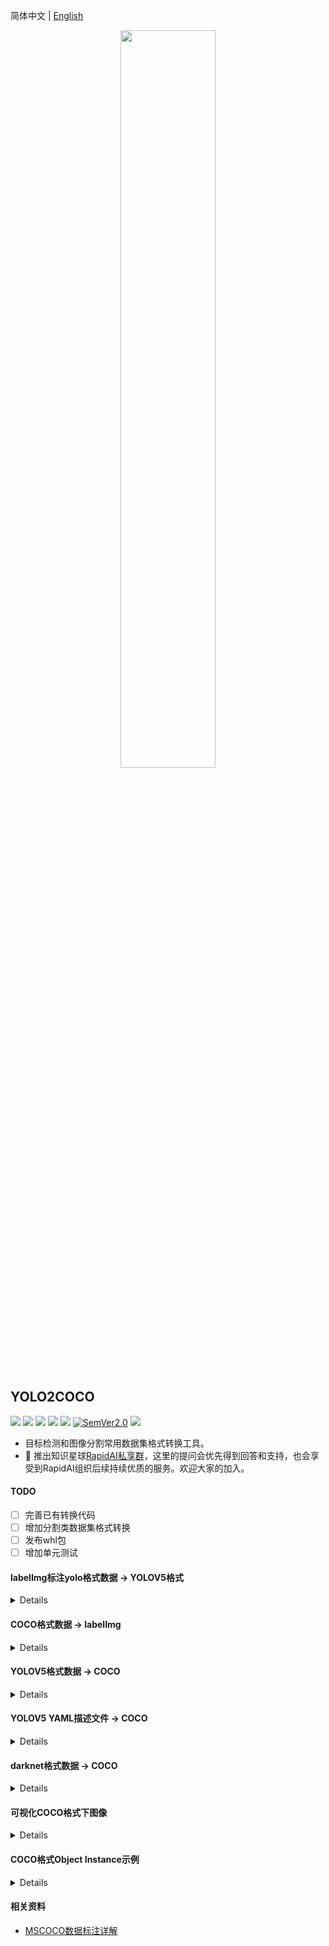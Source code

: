 简体中文 | [English](./docs/README_en.md)

<div align="center">
  <img src="https://github.com/RapidAI/YOLO2COCO/releases/download/v0/LabelConvertv1.png" width="55%" height="55%"/>
</div>


## YOLO2COCO

<p align="left">
    <a href=""><img src="https://img.shields.io/badge/Python-3.6+-aff.svg"></a>
    <a href=""><img src="https://img.shields.io/badge/OS-Linux%2C%20Win%2C%20Mac-pink.svg"></a>
    <a href="https://github.com/RapidAI/YOLO2COCO/graphs/contributors"><img src="https://img.shields.io/github/contributors/RapidAI/YOLO2COCO?color=9ea"></a>
    <a href="https://github.com/RapidAI/YOLO2COCO/stargazers"><img src="https://img.shields.io/github/stars/RapidAI/YOLO2COCO?color=ccf"></a>
    <a href="./LICENSE"><img src="https://img.shields.io/badge/License-Apache%202-dfd.svg"></a>
    <a href="https://semver.org/"><img alt="SemVer2.0" src="https://img.shields.io/badge/SemVer-2.0-brightgreen"></a>
    <a href="https://github.com/psf/black"><img src="https://img.shields.io/badge/code%20style-black-000000.svg"></a>
</p>

- 目标检测和图像分割常用数据集格式转换工具。
- 🎉 推出知识星球[RapidAI私享群](https://t.zsxq.com/0duLBZczw)，这里的提问会优先得到回答和支持，也会享受到RapidAI组织后续持续优质的服务。欢迎大家的加入。

#### TODO
- [ ] 完善已有转换代码
- [ ] 增加分割类数据集格式转换
- [ ] 发布whl包
- [ ] 增加单元测试

#### labelImg标注yolo格式数据 → YOLOV5格式
<details>

  - 将[labelImg](https://github.com/tzutalin/labelImg)库标注的yolo数据格式一键转换为YOLOV5格式数据
  - labelImg标注数据目录结构如下（详情参见`dataset/labelImg_dataset`）：
    ```text
      labelImg_dataset
      ├── classes.txt
      ├── images(13).jpg
      ├── images(13).txt
      ├── images(3).jpg
      ├── images(3).txt
      ├── images4.jpg
      ├── images4.txt
      ├── images5.jpg
      ├── images5.txt
      ├── images6.jpg  # 注意这个是没有标注的
      ├── images7.jpg
      └── images7.txt
    ```
  - 转换
    ```shell
    python labelImg_2_yolov5.py --src_dir dataset/labelImg_dataset \
                                --out_dir dataset/labelImg_dataset_output \
                                --val_ratio 0.2 \
                                --have_test true \
                                --test_ratio 0.2
    ```
    - `--src_dir`：labelImg标注后所在目录
    - `--out_dir`： 转换之后的数据存放位置
    - `--val_ratio`：生成验证集占整个数据的比例，默认是`0.2`
    - `--have_test`：是否生成test部分数据，默认是`True`
    - `--test_ratio`：test数据整个数据百分比，默认是`0.2`

  - 转换后目录结构（详情参见`dataset/labelImg_dataset_output`）：
    ```text
    labelImg_dataset_output/
      ├── classes.txt
      ├── images
      │   ├── images(13).jpg
      │   ├── images(3).jpg
      │   ├── images4.jpg
      │   ├── images5.jpg
      │   └── images7.jpg
      ├── labels
      │   ├── images(13).txt
      │   ├── images(3).txt
      │   ├── images4.txt
      │   ├── images5.txt
      │   └── images7.txt
      ├── non_labels        # 这是没有标注图像的目录，自行决定如何处置
      │   └── images6.jpg
      ├── test.txt
      ├── train.txt
      └── val.txt
    ```
  - 可以进一步直接对`dataset/labelImg_dataset_output`目录作转COCO的转换
    ```shell
    python yolov5_2_coco.py --data_dir dataset/lablelImg_dataset_output
    ```

</details>

#### COCO格式数据 → labelImg
<details>

- 将COCO格式数据一键转换为labelImg标注的yolo格式数据
- COCO格式数据目录结构如下（详情参见：`dataset/YOLOV5_COCO_format`）：
  ```text
  YOLOV5_COCO_format
    ├── annotations
    │   ├── instances_train2017.json
    │   └── instances_val2017.json
    ├── train2017
    │   ├── 000000000001.jpg
    │   └── 000000000002.jpg  # 这个是背景图像
    └── val2017
        └── 000000000001.jpg
  ```
- 转换
  ```bash
  python coco_2_labelImg.py --data_dir dataset/YOLOV5_COCO_format
  ```
  - `--data_dir`: COCO格式数据集所在目录
- 转换后目录结构（详情参见：`dataset/COCO_labelImg_format`）:
  ```text
  COCO_labelImg_format
    ├── train
    │   ├── 000000000001.jpg
    │   ├── 000000000001.txt
    │   |-- 000000000002.jpg
    │   └── classes.txt
    └── val
        ├── 000000000001.jpg
        ├── 000000000001.txt
        └── classes.txt
  ```
- 对转换之后的目录，可以直接用`labelImg`库直接打开，更改标注，具体命令如下：
  ```shell
  $ cd dataset/COCO_labelImg_format
  $ labelImg train train/classes.txt

  # or
  $ labelImg val val/classes.txt
  ```
</details>

#### YOLOV5格式数据 → COCO
<details>

  - 可以将一些背景图像加入到训练中，具体做法是：直接将背景图像放入`backgroud_images`目录即可。
  - 转换程序会自动扫描该目录，添加到训练集中，可以无缝集成后续[YOLOX](https://github.com/Megvii-BaseDetection/YOLOX)的训练。
  - YOLOV5训练格式目录结构（详情参见`dataset/YOLOV5`）：
      ```text
      YOLOV5
      ├── classes.txt
      ├── background_images  # 一般是和要检测的对象容易混淆的图像
      │   └── bg1.jpeg
      ├── images
      │   ├── images(13).jpg
      │   └── images(3).jpg
      ├── labels
      │   ├── images(13).txt
      │   └── images(3).txt
      ├── train.txt
      └── val.txt
      ```
  - **train.txt**和**val.txt**中图像路径，以下两种均可：
    - 相对于**根目录**的路径
      ```text
      dataset/YOLOV5/images/images(3).jpg
      ```
    - 相对于**dataset/YOLOV5**的相对路径
      ```text
      images/images(3).jpg
      ```
  - 转换
      ```shell
    python yolov5_2_coco.py --data_dir dataset/YOLOV5 --mode_list train,val
    ```
    - `--data_dir`：整理好的数据集所在目录
    - `--mode_list`：指定生成的json，前提是要有对应的txt文件，可单独指定。（e.g. `train,val,test`）

  - 转换后目录结构（详情参见`dataset/YOLOV5_COCO_format`）：
    ```text
    YOLOV5_COCO_format
    ├── annotations
    │   ├── instances_train2017.json
    │   └── instances_val2017.json
    ├── train2017
    │   ├── 000000000001.jpg
    │   └── 000000000002.jpg  # 这个是背景图像
    └── val2017
        └── 000000000001.jpg
    ```
</details>

#### YOLOV5 YAML描述文件 → COCO
<details>

  - YOLOV5 yaml 数据文件目录结构如下（详情参见`dataset/YOLOV5_yaml`）：
      ```text
      YOLOV5_yaml
      ├── images
      │   ├── train
      │   │   ├── images(13).jpg
      │   │   └── images(3).jpg
      │   └── val
      │       ├── images(13).jpg
      │       └── images(3).jpg
      ├── labels
      │   ├── train
      │   │   ├── images(13).txt
      │   │   └── images(3).txt
      │   └── val
      │       ├── images(13).txt
      │       └── images(3).txt
      └── sample.yaml
      ```

  - 转换
    ```shell
    python yolov5_yaml_2_coco.py --yaml_path dataset/YOLOV5_yaml/sample.yaml
    ```
</details>

#### darknet格式数据 → COCO
<details>

  - darknet训练数据目录结构（详情参见`dataset/darknet`）：
    ```text
    darknet
    ├── class.names
    ├── gen_config.data
    ├── gen_train.txt
    ├── gen_valid.txt
    └── images
        ├── train
        └── valid
    ```

  - 转换
    ```shell
    python darknet_2_coco.py --data_path dataset/darknet/gen_config.data
    ```
</details>

#### 可视化COCO格式下图像
<details>

```shell
python coco_visual.py --vis_num 1 \
                    --json_path dataset/YOLOV5_COCO_format/annotations/instances_train2017.json \
                    --img_dir dataset/YOLOV5_COCO_format/train2017
```

- `--vis_num`：指定要查看的图像索引
- `--json_path`：查看图像的json文件路径
- `--img_dir`: 查看图像所在的目录

</details>

#### COCO格式Object Instance示例
<details>

```json
{
    "info": {
      "year": 2022,
      "version": "1.0",
      "description": "For object detection",
      "date_created": "2022"
    },
    "licenses":  [{
        "id": 1,
        "name": "Apache License v2.0",
        "url": "https://github.com/RapidAI/YOLO2COCO/LICENSE"
    }],
    "images": [{
        "date_captured": "2022",
        "file_name": "000000000001.jpg",
        "id": 1,
        "height": 224,
        "width": 224
    }, {
        "date_captured": "2022",
        "file_name": "000000000002.jpg",
        "id": 2,
        "height": 424,
        "width": 550
    }],
    "annotations": [{
        "segmentation": [[18.00, 2.99, 105.00, 2.99, 105.00, 89.00, 18.00, 89.00]],
        "area": 7482.011,
        "iscrowd": 0,
        "image_id": 1,  // 对应images中的id
        "bbox": [18.00, 2.99, 87.00, 86.00],  // [x, y, w, h]其中(x,y)是左上角的值，w,h是框的宽和高
        "category_id": 1,  // 对应categories中的ID
        "id": 1  // 唯一区分不同标注实例的编号
    }, {
        "segmentation": [
            [126.99, 3.99, 210.99, 3.99, 210.99, 88.99, 126.99, 88.99]
        ],
        "area": 7139.994,
        "iscrowd": 0,
        "image_id": 1,
        "bbox": [126.99, 3.99, 84.0, 84.99],
        "category_id": 1,
        "id": 2
    }],
    "categories": [{
        "supercategory": "stamp",
        "id": 1,
        "name": "stamp"
    }]
}
```

</details>

#### 相关资料
- [MSCOCO数据标注详解](https://blog.csdn.net/wc781708249/article/details/79603522)
